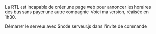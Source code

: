 La RTL est incapable de créer une page web pour annoncer les horaires des bus sans payer une autre compagnie. Voici ma version, réalisée en 1h30.

Démarrer le serveur avec $node serveur.js dans l'invite de commande
